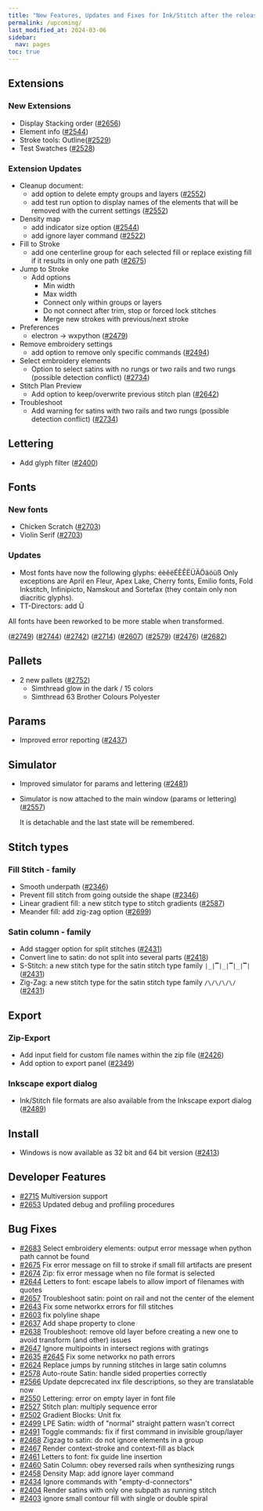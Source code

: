 ```yaml
---
title: "New Features, Updates and Fixes for Ink/Stitch after the release of v3.0.1"
permalink: /upcoming/
last_modified_at: 2024-03-06
sidebar:
  nav: pages
toc: true
---
```

## Extensions

### New Extensions

  * Display Stacking order ([#2656](https://github.com/inkstitch/inkstitch/issues/2656))
  * Element info ([#2544](https://github.com/inkstitch/inkstitch/issues/2544))
  * Stroke tools: Outline([#2529](https://github.com/inkstitch/inkstitch/issues/2529))
  * Test Swatches ([#2528](https://github.com/inkstitch/inkstitch/issues/2528))

### Extension Updates

  * Cleanup document:
    * add option to delete empty groups and layers ([#2552](https://github.com/inkstitch/inkstitch/issues/2552))
    * add test run option to display names of the elements that will be removed with the current settings ([#2552](https://github.com/inkstitch/inkstitch/issues/2552))
  * Density map
    * add indicator size option ([#2544](https://github.com/inkstitch/inkstitch/issues/2544))
    * add ignore layer command ([#2522](https://github.com/inkstitch/inkstitch/issues/2522))
  * Fill to Stroke
    * add one centerline group for each selected fill or replace existing fill if it results in only one path ([#2675](https://github.com/inkstitch/inkstitch/issues/2675#issuecomment-1882919122))
  * Jump to Stroke
    * Add options
        * Min width
        * Max width
        * Connect only within groups or layers
        * Do not connect after trim, stop or forced lock stitches
        * Merge new strokes with previous/next stroke
  * Preferences
    * electron -> wxpython ([#2479](https://github.com/inkstitch/inkstitch/issues/2479))
  * Remove embroidery settings
    * add option to remove only specific commands ([#2494](https://github.com/inkstitch/inkstitch/issues/2494))
  * Select embroidery elements
    * Option to select satins with no rungs or two rails and two rungs (possible detection conflict) ([#2734](https://github.com/inkstitch/inkstitch/pull/2734))
  * Stitch Plan Preview
    * Add option to keep/overwrite previous stitch plan ([#2642](https://github.com/inkstitch/inkstitch/issues/#2642))
  * Troubleshoot
    * Add warning for satins with two rails and two rungs (possible detection conflict) ([#2734](https://github.com/inkstitch/inkstitch/pull/2734))

## Lettering

  * Add glyph filter ([#2400](https://github.com/inkstitch/inkstitch/issues/2400))

## Fonts

### New fonts

  * Chicken Scratch ([#2703](https://github.com/inkstitch/inkstitch/pull/2703))
  * Violin Serif ([#2703](https://github.com/inkstitch/inkstitch/pull/2703))

### Updates

* Most fonts have now the following glyphs: éèêëÉÈÊËÜÄÖäöüß
  Only exceptions are April en Fleur, Apex Lake, Cherry fonts, Emilio fonts, Fold Inkstitch, Infinipicto, Namskout and Sortefax (they contain only non diacritic glyphs).
* TT-Directors: add Ũ

All fonts have been reworked to be more stable when transformed.

([#2749](https://github.com/inkstitch/inkstitch/pull/2749))
([#2744](https://github.com/inkstitch/inkstitch/pull/2744))
([#2742](https://github.com/inkstitch/inkstitch/pull/2742))
([#2714](https://github.com/inkstitch/inkstitch/pull/2714))
([#2607](https://github.com/inkstitch/inkstitch/issues/2607))
([#2579](https://github.com/inkstitch/inkstitch/issues/2579))
([#2476](https://github.com/inkstitch/inkstitch/issues/2476))
([#2682](https://github.com/inkstitch/inkstitch/pull/2682))

## Pallets

* 2 new pallets ([#2752](https://github.com/inkstitch/inkstitch/pull/2752))
  * Simthread glow in the dark / 15 colors
  * Simthread 63 Brother Colours Polyester

## Params

  * Improved error reporting ([#2437](https://github.com/inkstitch/inkstitch/issues/2437))

## Simulator

  * Improved simulator for params and lettering ([#2481](https://github.com/inkstitch/inkstitch/issues/2481))
  * Simulator is now attached to the main window (params or lettering) ([#2557](https://github.com/inkstitch/inkstitch/issues/2557))

    It is detachable and the last state will be remembered.

## Stitch types

### Fill Stitch - family

  * Smooth underpath ([#2346](https://github.com/inkstitch/inkstitch/issues/2346))
  * Prevent fill stitch from going outside the shape ([#2346](https://github.com/inkstitch/inkstitch/issues/2346))
  * Linear gradient fill: a new stitch type to stitch gradients ([#2587](https://github.com/inkstitch/inkstitch/issues/2587))
  * Meander fill: add zig-zag option ([#2699](https://github.com/inkstitch/inkstitch/pull/2699))

### Satin column - family

  * Add stagger option for split stitches ([#2431](https://github.com/inkstitch/inkstitch/issues/2431))
  * Convert line to satin: do not split into several parts ([#2418](https://github.com/inkstitch/inkstitch/issues/2418))
  * S-Stitch: a new stitch type for the satin stitch type family `|_|▔|_|▔|_|▔|` ([#2431](https://github.com/inkstitch/inkstitch/issues/2431))
  * Zig-Zag: a new stitch type for the satin stitch type family `/\/\/\/\/` ([#2431](https://github.com/inkstitch/inkstitch/issues/2431))

## Export

### Zip-Export

  * Add input field for custom file names within the zip file ([#2426](https://github.com/inkstitch/inkstitch/issues/2426))
  * Add option to export panel ([#2349](https://github.com/inkstitch/inkstitch/issues/2349))

### Inkscape export dialog

  * Ink/Stitch file formats are also available from the Inkscape export dialog ([#2489](https://github.com/inkstitch/inkstitch/issues/2489))

## Install

  * Windows is now available as 32 bit and 64 bit version ([#2413](https://github.com/inkstitch/inkstitch/issues/2413))

## Developer Features

  * [#2715](https://github.com/inkstitch/inkstitch/issues/#2715) Multiversion support
  * [#2653](https://github.com/inkstitch/inkstitch/issues/2653) Updated debug and profiling procedures

## Bug Fixes

  * [#2683](https://github.com/inkstitch/inkstitch/issues/2683) Select embroidery elements: output error message when python path cannot be found
  * [#2675](https://github.com/inkstitch/inkstitch/issues/2675) Fix error message on fill to stroke if small fill artifacts are present
  * [#2674](https://github.com/inkstitch/inkstitch/issues/2674) Zip: fix error message when no file format is selected
  * [#2644](https://github.com/inkstitch/inkstitch/issues/2644) Letters to font: escape labels to allow import of filenames with quotes
  * [#2657](https://github.com/inkstitch/inkstitch/issues/2657) Troubleshoot satin: point on rail and not the center of the element
  * [#2643](https://github.com/inkstitch/inkstitch/issues/2643) Fix some networkx errors for fill stitches
  * [#2603](https://github.com/inkstitch/inkstitch/issues/2603) fix polyline shape 
  * [#2637](https://github.com/inkstitch/inkstitch/issues/2637) Add shape property to clone
  * [#2638](https://github.com/inkstitch/inkstitch/issues/2638) Troubleshoot: remove old layer before creating a new one to avoid transform (and other) issues
  * [#2647](https://github.com/inkstitch/inkstitch/issues/2647) Ignore multipoints in intersect regions with gratings
  * [#2635](https://github.com/inkstitch/inkstitch/issues/2635) [#2645](https://github.com/inkstitch/inkstitch/issues/2645) Fix some networkx no path errors
  * [#2624](https://github.com/inkstitch/inkstitch/issues/2624) Replace jumps by running stitches in large satin columns
  * [#2578](https://github.com/inkstitch/inkstitch/issues/2578) Auto-route Satin: handle sided properties correctly
  * [#2566](https://github.com/inkstitch/inkstitch/issues/2566) Update depcrecated inx file descriptions, so they are translatable now
  * [#2550](https://github.com/inkstitch/inkstitch/issues/2550) Lettering: error on empty layer in font file
  * [#2527](https://github.com/inkstitch/inkstitch/issues/2527) Stitch plan: multiply sequence error
  * [#2502](https://github.com/inkstitch/inkstitch/issues/2502) Gradient Blocks: Unit fix
  * [#2499](https://github.com/inkstitch/inkstitch/issues/2499) LPE Satin: width of "normal" straight pattern wasn't correct
  * [#2491](https://github.com/inkstitch/inkstitch/issues/2491) Toggle commands: fix if first command in invisible group/layer
  * [#2468](https://github.com/inkstitch/inkstitch/issues/2468) Zigzag to satin: do not ignore elements in a group
  * [#2467](https://github.com/inkstitch/inkstitch/issues/2467) Render context-stroke and context-fill as black
  * [#2461](https://github.com/inkstitch/inkstitch/issues/2461) Letters to font: fix guide line insertion
  * [#2460](https://github.com/inkstitch/inkstitch/issues/2460) Satin Column: obey reversed rails when synthesizing rungs
  * [#2458](https://github.com/inkstitch/inkstitch/issues/2458) Density Map: add ignore layer command
  * [#2434](https://github.com/inkstitch/inkstitch/issues/2434) Ignore commands with "empty-d-connectors"
  * [#2404](https://github.com/inkstitch/inkstitch/issues/2404) Render satins with only one subpath as running stitch
  * [#2403](https://github.com/inkstitch/inkstitch/issues/2403) ignore small contour fill with single or double spiral
